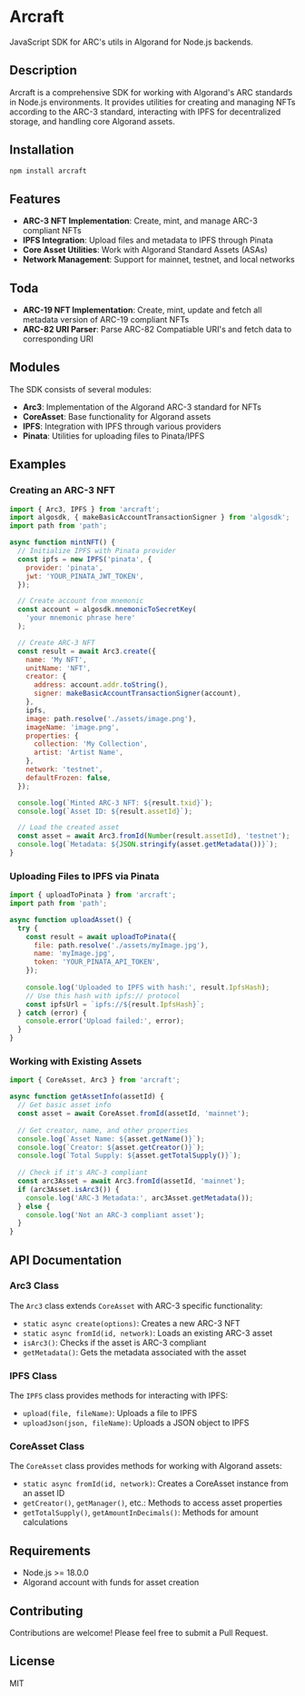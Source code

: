 # Arcraft

JavaScript SDK for ARC's utils in Algorand for Node.js backends.

## Description

Arcraft is a comprehensive SDK for working with Algorand's ARC standards in Node.js environments. It provides utilities for creating and managing NFTs according to the ARC-3 standard, interacting with IPFS for decentralized storage, and handling core Algorand assets.

## Installation

```bash
npm install arcraft
```

## Features

- **ARC-3 NFT Implementation**: Create, mint, and manage ARC-3 compliant NFTs
- **IPFS Integration**: Upload files and metadata to IPFS through Pinata
- **Core Asset Utilities**: Work with Algorand Standard Assets (ASAs)
- **Network Management**: Support for mainnet, testnet, and local networks

## Toda

- **ARC-19 NFT Implementation**: Create, mint, update and fetch all metadata version of ARC-19 compliant NFTs
- **ARC-82 URI Parser**: Parse ARC-82 Compatiable URI's and fetch data to corresponding URI

## Modules

The SDK consists of several modules:

- **Arc3**: Implementation of the Algorand ARC-3 standard for NFTs
- **CoreAsset**: Base functionality for Algorand assets
- **IPFS**: Integration with IPFS through various providers
- **Pinata**: Utilities for uploading files to Pinata/IPFS

## Examples

### Creating an ARC-3 NFT

```javascript
import { Arc3, IPFS } from 'arcraft';
import algosdk, { makeBasicAccountTransactionSigner } from 'algosdk';
import path from 'path';

async function mintNFT() {
  // Initialize IPFS with Pinata provider
  const ipfs = new IPFS('pinata', {
    provider: 'pinata',
    jwt: 'YOUR_PINATA_JWT_TOKEN',
  });

  // Create account from mnemonic
  const account = algosdk.mnemonicToSecretKey(
    'your mnemonic phrase here'
  );

  // Create ARC-3 NFT
  const result = await Arc3.create({
    name: 'My NFT',
    unitName: 'NFT',
    creator: {
      address: account.addr.toString(),
      signer: makeBasicAccountTransactionSigner(account),
    },
    ipfs,
    image: path.resolve('./assets/image.png'),
    imageName: 'image.png',
    properties: { 
      collection: 'My Collection',
      artist: 'Artist Name',
    },
    network: 'testnet',
    defaultFrozen: false,
  });

  console.log(`Minted ARC-3 NFT: ${result.txid}`);
  console.log(`Asset ID: ${result.assetId}`);

  // Load the created asset
  const asset = await Arc3.fromId(Number(result.assetId), 'testnet');
  console.log(`Metadata: ${JSON.stringify(asset.getMetadata())}`);
}
```

### Uploading Files to IPFS via Pinata

```javascript
import { uploadToPinata } from 'arcraft';
import path from 'path';

async function uploadAsset() {
  try {
    const result = await uploadToPinata({
      file: path.resolve('./assets/myImage.jpg'),
      name: 'myImage.jpg',
      token: 'YOUR_PINATA_API_TOKEN',
    });
    
    console.log('Uploaded to IPFS with hash:', result.IpfsHash);
    // Use this hash with ipfs:// protocol
    const ipfsUrl = `ipfs://${result.IpfsHash}`;
  } catch (error) {
    console.error('Upload failed:', error);
  }
}
```

### Working with Existing Assets

```javascript
import { CoreAsset, Arc3 } from 'arcraft';

async function getAssetInfo(assetId) {
  // Get basic asset info
  const asset = await CoreAsset.fromId(assetId, 'mainnet');
  
  // Get creator, name, and other properties
  console.log(`Asset Name: ${asset.getName()}`);
  console.log(`Creator: ${asset.getCreator()}`);
  console.log(`Total Supply: ${asset.getTotalSupply()}`);
  
  // Check if it's ARC-3 compliant
  const arc3Asset = await Arc3.fromId(assetId, 'mainnet');
  if (arc3Asset.isArc3()) {
    console.log('ARC-3 Metadata:', arc3Asset.getMetadata());
  } else {
    console.log('Not an ARC-3 compliant asset');
  }
}
```

## API Documentation

### Arc3 Class

The `Arc3` class extends `CoreAsset` with ARC-3 specific functionality:

- `static async create(options)`: Creates a new ARC-3 NFT
- `static async fromId(id, network)`: Loads an existing ARC-3 asset
- `isArc3()`: Checks if the asset is ARC-3 compliant
- `getMetadata()`: Gets the metadata associated with the asset

### IPFS Class

The `IPFS` class provides methods for interacting with IPFS:

- `upload(file, fileName)`: Uploads a file to IPFS
- `uploadJson(json, fileName)`: Uploads a JSON object to IPFS

### CoreAsset Class

The `CoreAsset` class provides methods for working with Algorand assets:

- `static async fromId(id, network)`: Creates a CoreAsset instance from an asset ID
- `getCreator()`, `getManager()`, etc.: Methods to access asset properties
- `getTotalSupply()`, `getAmountInDecimals()`: Methods for amount calculations

## Requirements

- Node.js >= 18.0.0
- Algorand account with funds for asset creation

## Contributing

Contributions are welcome! Please feel free to submit a Pull Request.

## License

MIT
